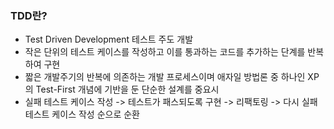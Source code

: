 ### TDD란?
- Test Driven Development 테스트 주도 개발
- 작은 단위의 테스트 케이스를 작성하고 이를 통과하는 코드를 추가하는 단계를 반복하여 구현
- 짧은 개발주기의 반복에 의존하는 개발 프로세스이며 애자일 방법론 중 하나인 XP의 Test-First 개념에 기반을 둔 단순한 설계를 중요시
- 실패 테스트 케이스 작성 -> 테스트가 패스되도록 구현 -> 리팩토링 -> 다시 실패 테스트 케이스 작성 순으로 순환
